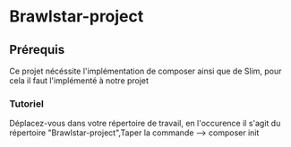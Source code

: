 # Brawlstar-project
## Prérequis
Ce projet nécéssite l'implémentation de composer ainsi que de Slim, pour cela il faut l'implémenté à notre projet 

### Tutoriel
Déplacez-vous dans votre répertoire de travail, en l'occurence il s'agit du répertoire "Brawlstar-project",Taper la commande 
--> composer init
